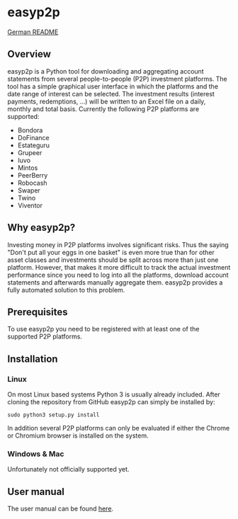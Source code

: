 # easyp2p

[German README](README_de.md)

## Overview

easyp2p is a Python tool for downloading and aggregating account statements 
from several people-to-people (P2P) investment platforms. The tool has a simple
graphical user interface in which the platforms and the date range of interest
can be selected. The investment results (interest payments, redemptions, ...)
will be written to an Excel file on a daily, monthly and total basis.
Currently the following P2P platforms are supported:

* Bondora
* DoFinance
* Estateguru
* Grupeer
* Iuvo
* Mintos
* PeerBerry
* Robocash
* Swaper
* Twino
* Viventor

## Why easyp2p?

Investing money in P2P platforms involves significant risks. Thus the saying
"Don't put all your eggs in one basket" is even more true than for other asset
classes and investments should be split across more than just one platform.
However, that makes it more difficult to track the actual investment
performance since you need to log into all the platforms, download account
statements and afterwards manually aggregate them. easyp2p provides a fully
automated solution to this problem.

## Prerequisites

To use easyp2p you need to be registered with at least one of the supported
P2P platforms.

## Installation

### Linux

On most Linux based systems Python 3 is usually already included. After 
cloning the repository from GitHub easyp2p can simply be installed by:

    sudo python3 setup.py install

In addition several P2P platforms can only be evaluated if either the 
Chrome or Chromium browser is installed on the system.

### Windows & Mac

Unfortunately not officially supported yet.

## User manual

The user manual can be found [here](docs/user_manual_en.md).